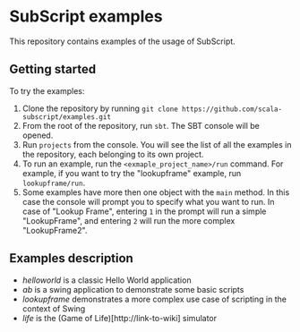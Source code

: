 # SubScript examples
This repository contains examples of the usage of SubScript.

## Getting started
To try the examples:

1. Clone the repository by running `git clone https://github.com/scala-subscript/examples.git`
2. From the root of the repository, run `sbt`. The SBT console will be opened.
3. Run `projects` from the console. You will see the list of all the examples in the repository, each belonging to its own project.
4. To run an example, run the `<exmaple_project_name>/run` command. For example, if you want to try the "lookupframe" example, run `lookupframe/run`.
5. Some examples have more then one object with the `main` method. In this case the console will prompt you to specify what you want to run. In case of "Lookup Frame", entering `1` in the prompt will run a simple "LookupFrame", and entering `2` will run the more complex "LookupFrame2".

## Examples description
- *helloworld* is a classic Hello World application
- *ab* is a swing application to demonstrate some basic scripts
- *lookupframe* demonstrates a more complex use case of scripting in the context of Swing
- *life* is the (Game of Life)[http://link-to-wiki] simulator
